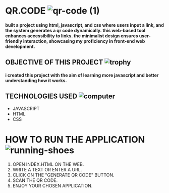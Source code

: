 # QR.CODE ![qr-code (1)](https://github.com/joeltorcato/QR.CODE/assets/154090684/2f49971f-b7ec-41bc-aa56-0a6c6cc0dbe3)






#### built a project using html, javascript, and css where users input a link, and the system generates a qr code dynamically. this web-based tool enhances accessibility to links. the minimalist design ensures user-friendly interaction, showcasing my proficiency in front-end web development.

## OBJECTIVE OF THIS PROJECT ![trophy](https://github.com/joeltorcato/QR.CODE/assets/154090684/7be9ed68-573a-4eff-b2df-a7b305d49f9c)



#### i created this project with the aim of learning more javascript and better understanding how it works.

## TECHNOLOGIES USED ![computer](https://github.com/joeltorcato/QR.CODE/assets/154090684/32716650-4033-47cb-aad6-6ed50b85e8ab)


* JAVASCRIPT
* HTML
* CSS

# HOW TO RUN THE APPLICATION ![running-shoes](https://github.com/joeltorcato/QR.CODE/assets/154090684/a047ab2a-3eed-4c7d-a379-55ec96132588)


1. OPEN INDEX.HTML ON THE WEB.
2. WRITE A TEXT OR ENTER A URL.
3. CLICK ON THE "GENERATE QR CODE" BUTTON.
4. SCAN THE QR CODE.
5. ENJOY YOUR CHOSEN APPLICATION.
